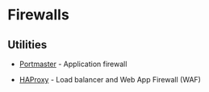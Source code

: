 # Firewalls

## Utilities

- [Portmaster](https://github.com/safing/portmaster) - Application firewall

- [HAProxy](https://www.haproxy.com/) - Load balancer and Web App Firewall (WAF)